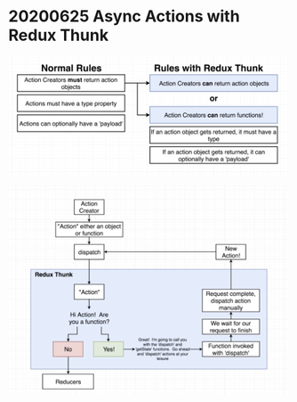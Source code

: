# 20200625 Async Actions with Redux Thunk

![my-img](img/200625-1.png)

![my-img](img/200625-2.png)
